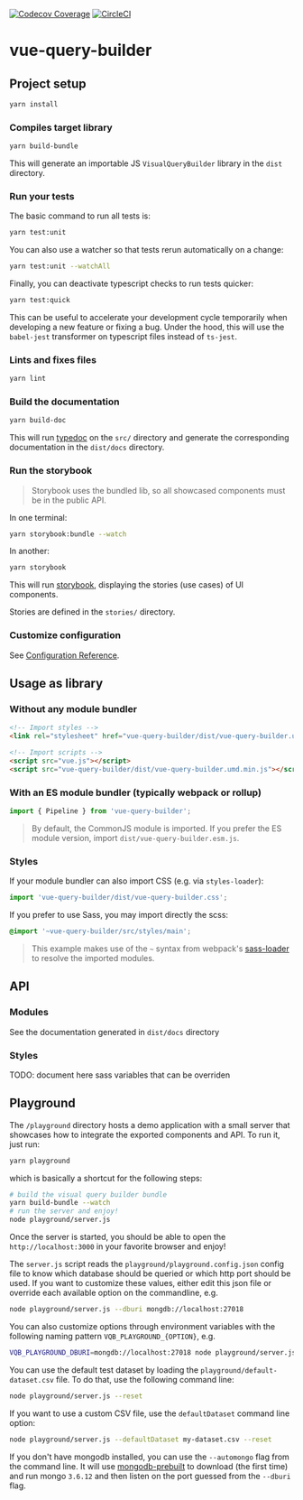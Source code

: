 [![Codecov Coverage](https://img.shields.io/codecov/c/github/ToucanToco/vue-query-builder.svg?style=flat-square)](https://codecov.io/gh/ToucanToco/vue-query-builder/)
[![CircleCI](https://img.shields.io/circleci/project/github/ToucanToco/vue-query-builder.svg)](https://circleci.com/gh/ToucanToco/vue-query-builder)

# vue-query-builder

## Project setup

```bash
yarn install
```

### Compiles target library

```bash
yarn build-bundle
```

This will generate an importable JS `VisualQueryBuilder` library in the `dist` directory.

### Run your tests

The basic command to run all tests is:

```bash
yarn test:unit
```

You can also use a watcher so that tests rerun automatically
on a change:

```bash
yarn test:unit --watchAll
```

Finally, you can deactivate typescript checks to run tests quicker:

```bash
yarn test:quick
```

This can be useful to accelerate your development cycle temporarily when
developing a new feature or fixing a bug. Under the hood, this will use the
`babel-jest` transformer on typescript files instead of `ts-jest`.

### Lints and fixes files

```bash
yarn lint
```

### Build the documentation

```bash
yarn build-doc
```

This will run [typedoc](https://typedoc.org/) on the `src/` directory and
generate the corresponding documentation in the `dist/docs` directory.

### Run the storybook

> Storybook uses the bundled lib, so all showcased components must be in the public API.

In one terminal:

```bash
yarn storybook:bundle --watch
```

In another:

```bash
yarn storybook
```

This will run [storybook](https://storybook.js.org/), displaying the stories
(use cases) of UI components.

Stories are defined in the `stories/` directory.

### Customize configuration

See [Configuration Reference](https://cli.vuejs.org/config/).

## Usage as library

### Without any module bundler

```html
<!-- Import styles -->
<link rel="stylesheet" href="vue-query-builder/dist/vue-query-builder.umd.min.js" />

<!-- Import scripts -->
<script src="vue.js"></script>
<script src="vue-query-builder/dist/vue-query-builder.umd.min.js"></script>
```

### With an ES module bundler (typically webpack or rollup)

```js
import { Pipeline } from 'vue-query-builder';
```

> By default, the CommonJS module is imported. If you prefer the ES module
> version, import `dist/vue-query-builder.esm.js`.

### Styles

If your module bundler can also import CSS (e.g. via `styles-loader`):

```js
import 'vue-query-builder/dist/vue-query-builder.css';
```

If you prefer to use Sass, you may import directly the scss:

```scss
@import '~vue-query-builder/src/styles/main';
```

> This example makes use of the `~` syntax from webpack's [sass-loader](https://github.com/webpack-contrib/sass-loader)
> to resolve the imported modules.

## API

### Modules

See the documentation generated in `dist/docs` directory

### Styles

TODO: document here sass variables that can be overriden

## Playground

The `/playground` directory hosts a demo application with a small server that
showcases how to integrate the exported components and API. To run it, just
run:

```bash
yarn playground
```

which is basically a shortcut for the following steps:

```bash
# build the visual query builder bundle
yarn build-bundle --watch
# run the server and enjoy!
node playground/server.js
```

Once the server is started, you should be able to open the
`http://localhost:3000` in your favorite browser and enjoy!

The `server.js` script reads the `playground/playground.config.json` config file
to know which database should be queried or which http port should be used. If
you want to customize these values, either edit this json file or override each
available option on the commandline, e.g.

```bash
node playground/server.js --dburi mongdb://localhost:27018
```

You can also customize options through environment variables with the following
naming pattern `VQB_PLAYGROUND_{OPTION}`, e.g.

```bash
VQB_PLAYGROUND_DBURI=mongdb://localhost:27018 node playground/server.js
```

You can use the default test dataset by loading the `playground/default-dataset.csv` file. To do that, use the following command line:

```bash
node playground/server.js --reset
```

If you want to use a custom CSV file, use the `defaultDataset` command line option:

```bash
node playground/server.js --defaultDataset my-dataset.csv --reset
```

If you don't have mongodb installed, you can use the `--automongo` flag from the
command line. It will use
[mongodb-prebuilt](https://github.com/winfinit/mongodb-prebuilt) to download
(the first time) and run mongo `3.6.12` and then listen on the port guessed from
the `--dburi` flag.
